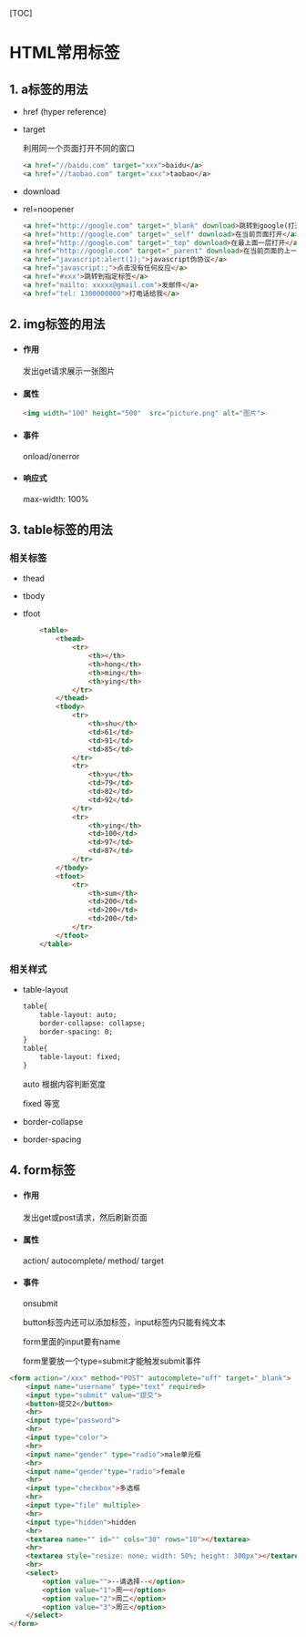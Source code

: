 [TOC]



# HTML常用标签

## 1. a标签的用法

*  href (hyper reference)

* target 

  利用同一个页面打开不同的窗口

  ```html
  <a href="//baidu.com" target="xxx">baidu</a>
  <a href="//taobao.com" target="xxx">taobao</a>
  ```

  

* download

* rel=noopener

  ```html
  <a href="http://google.com" target="_blank" download>跳转到google(打开新页面)</a>
  <a href="http://google.com" target="_self" download>在当前页面打开</a>
  <a href="http://google.com" target="_top" download>在最上面一层打开</a>
  <a href="http://google.com" target="_parent" download>在当前页面的上一层打开</a>
  <a href="javascript:alert(1);">javascript伪协议</a>
  <a href="javascript:;">点击没有任何反应</a>
  <a href="#xxx">跳转到指定标签</a>
  <a href="mailto: xxxxx@gmail.com">发邮件</a>
  <a href="tel: 1300000000">打电话给我</a>
  
  ```

  

## 2. img标签的用法

* #### 作用

  发出get请求展示一张图片

* #### 属性

  ```html
  <img width="100" height="500"  src="picture.png" alt="图片">
  ```

* #### 事件

  onload/onerror

* #### 响应式

  max-width: 100%

## 3. table标签的用法

### 相关标签

* thead

* tbody

* tfoot

  ```html
      <table>
          <thead>
              <tr>
                  <th></th>
                  <th>hong</th>
                  <th>ming</th>
                  <th>ying</th>
              </tr>
          </thead>
          <tbody>
              <tr>
                  <th>shu</th>
                  <td>61</td>
                  <td>91</td>
                  <td>85</td>
              </tr>
              <tr>
                  <th>yu</th>
                  <td>79</td>
                  <td>82</td>
                  <td>92</td>
              </tr>
              <tr>
                  <th>ying</th>
                  <td>100</td>
                  <td>97</td>
                  <td>87</td>
              </tr>
          </tbody>
          <tfoot>
              <tr>
                  <th>sum</th>
                  <td>200</td>
                  <td>200</td>                
                  <td>200</td>
              </tr>
          </tfoot>
      </table>
  ```

  

 ### 相关样式

 * table-layout

    ```html
    table{
    	table-layout: auto;
        border-collapse: collapse;
        border-spacing: 0;
    }
    table{
    	table-layout: fixed;
    }
    ```

    auto 根据内容判断宽度

    fixed 等宽

 * border-collapse 

 * border-spacing

## 4. form标签

* #### 作用

  发出get或post请求，然后刷新页面

* #### 属性

  action/ autocomplete/ method/ target

* #### 事件

  onsubmit

  button标签内还可以添加标签，input标签内只能有纯文本

  form里面的input要有name

  form里要放一个type=submit才能触发submit事件

```html
<form action="/xxx" method="POST" autocomplete="off" target="_blank">
    <input name="username" type="text" required>
    <input type="submit" value="提交">
    <button>提交2</button>
    <hr>
    <input type="password">
    <hr>
    <input type="color">
    <hr>
    <input name="gender" type="radio">male单元框
    <hr>
    <input name="gender"type="radio">female
    <hr>
    <input type="checkbox">多选框
    <hr>
    <input type="file" multiple>
    <hr>
    <input type="hidden">hidden
    <hr>
    <textarea name="" id="" cols="30" rows="10"></textarea>
    <hr>
    <textarea style="resize: none; width: 50%; height: 300px"></textarea>
    <hr>
    <select>
        <option value="">--请选择--</option>
        <option value="1">周一</option>
        <option value="2">周二</option>
        <option value="3">周三</option>
    </select>
</form>
```



